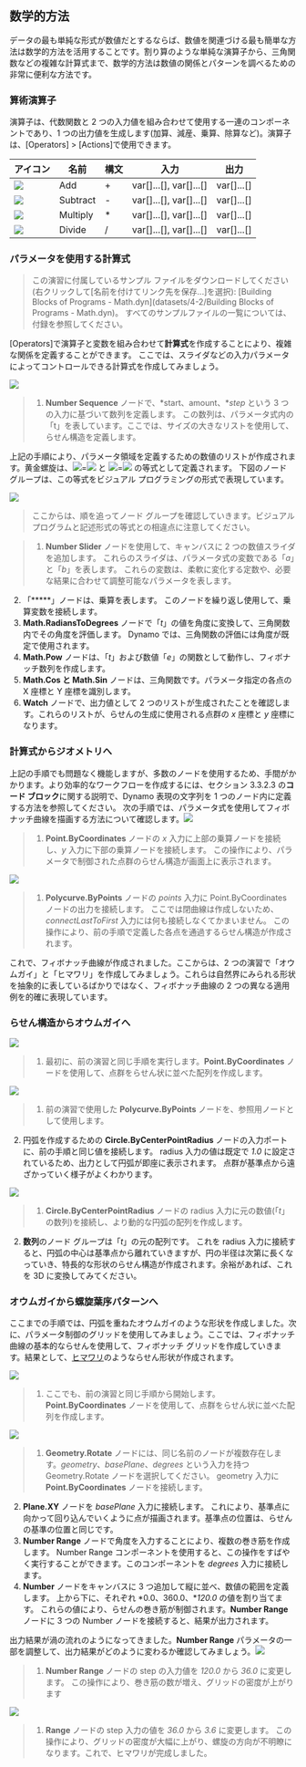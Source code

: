 

## 数学的方法

データの最も単純な形式が数値だとするならば、数値を関連づける最も簡単な方法は数学的方法を活用することです。割り算のような単純な演算子から、三角関数などの複雑な計算式まで、数学的方法は数値の関係とパターンを調べるための非常に便利な方法です。

### 算術演算子

演算子は、代数関数と 2 つの入力値を組み合わせて使用する一連のコンポーネントであり、1 つの出力値を生成します(加算、減産、乗算、除算など)。演算子は、[Operators] > [Actions]で使用できます。

|アイコン|名前|構文|入力|出力|
| -- | -- | -- | -- | -- |
|![](../images/icons/add-Large.jpg)|Add|+|var[]...[], var[]...[]|var[]...[]|
|![](../images/icons/sub-Large.jpg)|Subtract|-|var[]...[], var[]...[]|var[]...[]|
|![](../images/icons/mul-Large.jpg)|Multiply|*|var[]...[], var[]...[]|var[]...[]|
|![](../images/icons/div-Large.jpg)|Divide|/|var[]...[], var[]...[]|var[]...[]|

### パラメータを使用する計算式

> この演習に付属しているサンプル ファイルをダウンロードしてください(右クリックして[名前を付けてリンク先を保存...]を選択): [Building Blocks of Programs - Math.dyn](datasets/4-2/Building Blocks of Programs - Math.dyn)。 すべてのサンプルファイルの一覧については、付録を参照してください。

[Operators]で演算子と変数を組み合わせて**計算式**を作成することにより、複雑な関係を定義することができます。 ここでは、スライダなどの入力パラメータによってコントロールできる計算式を作成してみましょう。

![](images/4-2/4-2-5/01.jpg)

> 1. **Number Sequence** ノードで、*start、amount、**step* という 3 つの入力に基づいて数列を定義します。 この数列は、パラメータ式内の「t」を表しています。ここでは、サイズの大きなリストを使用して、らせん構造を定義します。

上記の手順により、パラメータ領域を定義するための数値のリストが作成されます。黄金螺旋は、![](images/4-2/4-2-5/x.gif)=![](images/4-2/4-2-5/goldenSpiral.gif) と ![](images/4-2/4-2-5/y.gif)=![](images/4-2/4-2-5/goldenSpiral2.gif) の等式として定義されます。 下図のノード グループは、この等式をビジュアル プログラミングの形式で表現しています。

![](images/4-2/4-2-5/02.jpg)

> ここからは、順を追ってノード グループを確認していきます。ビジュアル プログラムと記述形式の等式との相違点に注意してください。

> 1. **Number Slider** ノードを使用して、キャンバスに 2 つの数値スライダを追加します。 これらのスライダは、パラメータ式の変数である「*a*」と「*b*」を表します。 これらの変数は、柔軟に変化する定数や、必要な結果に合わせて調整可能なパラメータを表します。
2. 「*****」ノードは、乗算を表します。 このノードを繰り返し使用して、乗算変数を接続します。
3. **Math.RadiansToDegrees** ノードで「*t*」の値を角度に変換して、三角関数内でその角度を評価します。 Dynamo では、三角関数の評価には角度が既定で使用されます。
4. **Math.Pow** ノードは、「*t*」および数値「*e*」の関数として動作し、フィボナッチ数列を作成します。
5. **Math.Cos と Math.Sin** ノードは、三角関数です。パラメータ指定の各点の X 座標と Y 座標を識別します。
6. **Watch** ノードで、出力値として 2 つのリストが生成されたことを確認します。これらのリストが、らせんの生成に使用される点群の *x* 座標と *y* 座標になります。

### 計算式からジオメトリへ

上記の手順でも問題なく機能しますが、多数のノードを使用するため、手間がかかります。より効率的なワークフローを作成するには、セクション 3.3.2.3 の**コード ブロック**に関する説明で、Dynamo 表現の文字列を 1 つのノード内に定義する方法を参照してください。 次の手順では、パラメータ式を使用してフィボナッチ曲線を描画する方法について確認します。![](images/4-2/4-2-5/03.jpg)

> 1. **Point.ByCoordinates** ノードの *x* 入力に上部の乗算ノードを接続し、*y* 入力に下部の乗算ノードを接続します。 この操作により、パラメータで制御された点群のらせん構造が画面上に表示されます。

![](images/4-2/4-2-5/03aaa.jpg)

> 1. **Polycurve.ByPoints** ノードの *points* 入力に Point.ByCoordinates ノードの出力を接続します。 ここでは閉曲線は作成しないため、*connectLastToFirst* 入力には何も接続しなくてかまいません。 この操作により、前の手順で定義した各点を通過するらせん構造が作成されます。

これで、フィボナッチ曲線が作成されました。ここからは、2 つの演習で「オウムガイ」と「ヒマワリ」を作成してみましょう。これらは自然界にみられる形状を抽象的に表しているばかりではなく、フィボナッチ曲線の 2 つの異なる適用例を的確に表現しています。

### らせん構造からオウムガイへ

![](images/4-2/4-2-5/03.jpg)

> 1. 最初に、前の演習と同じ手順を実行します。**Point.ByCoordinates** ノードを使用して、点群をらせん状に並べた配列を作成します。

![](images/4-2/4-2-5/03aa.jpg)

> 1. 前の演習で使用した **Polycurve.ByPoints** ノードを、参照用ノードとして使用します。
2. 円弧を作成するための **Circle.ByCenterPointRadius** ノードの入力ポートに、前の手順と同じ値を接続します。 radius 入力の値は既定で *1.0* に設定されているため、出力として円弧が即座に表示されます。 点群が基準点から遠ざかっていく様子がよくわかります。

![](images/4-2/4-2-5/03a.jpg)

> 1. **Circle.ByCenterPointRadius** ノードの radius 入力に元の数値(「*t*」の数列)を接続し、より動的な円弧の配列を作成します。
2. **数列**のノード グループは「*t*」の元の配列です。 これを radius 入力に接続すると、円弧の中心は基準点から離れていきますが、円の半径は次第に長くなっていき、特長的な形状のらせん構造が作成されます。余裕があれば、これを 3D に変換してみてください。

### オウムガイから螺旋葉序パターンへ

ここまでの手順では、円弧を重ねたオウムガイのような形状を作成しました。次に、パラメータ制御のグリッドを使用してみましょう。ここでは、フィボナッチ曲線の基本的ならせんを使用して、フィボナッチ グリッドを作成していきます。結果として、[ヒマワリ](http://ms.unimelb.edu.au/~segerman/papers/sunflower_spiral_fibonacci_metric.pdf)のようならせん形状が作成されます。

![](images/4-2/4-2-5/03.jpg)

> 1. ここでも、前の演習と同じ手順から開始します。**Point.ByCoordinates** ノードを使用して、点群をらせん状に並べた配列を作成します。

![](images/4-2/4-2-5/04.jpg)

> 1. **Geometry.Rotate** ノードには、同じ名前のノードが複数存在します。*geometry*、*basePlane*、*degrees* という入力を持つ Geometry.Rotate ノードを選択してください。 geometry 入力に **Point.ByCoordinates** ノードを接続します。
2. **Plane.XY** ノードを *basePlane* 入力に接続します。 これにより、基準点に向かって回り込んでいくように点が描画されます。基準点の位置は、らせんの基準の位置と同じです。
3. **Number Range** ノードで角度を入力することにより、複数の巻き筋を作成します。 Number Range コンポーネントを使用すると、この操作をすばやく実行することができます。このコンポーネントを *degrees* 入力に接続します。
4. **Number** ノードをキャンバスに 3 つ追加して縦に並べ、数値の範囲を定義します。 上から下に、それぞれ *0.0、360.0、**120.0* の値を割り当てます。 これらの値により、らせんの巻き筋が制御されます。**Number Range** ノードに 3 つの Number ノードを接続すると、結果が出力されます。

出力結果が渦の流れのようになってきました。**Number Range** パラメータの一部を調整して、出力結果がどのように変わるか確認してみましょう。![](images/4-2/4-2-5/05.jpg)

> 1. **Number Range** ノードの step の入力値を *120.0* から *36.0* に変更します。 この操作により、巻き筋の数が増え、グリッドの密度が上がります

![](images/4-2/4-2-5/06.jpg)

> 1. **Range** ノードの step 入力の値を *36.0* から *3.6* に変更します。 この操作により、グリッドの密度が大幅に上がり、螺旋の方向が不明瞭になります。これで、ヒマワリが完成しました。

